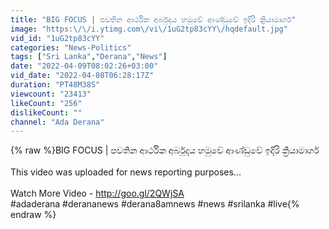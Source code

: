 ```yaml
---
title: "BIG FOCUS | පවතින ආර්ථික අර්බුදය හමුවේ ආණ්ඩුවේ ඉදිරි ක්‍රියාමාර්ග"
image: "https:\/\/i.ytimg.com\/vi\/1uG2tp83cYY\/hqdefault.jpg"
vid_id: "1uG2tp83cYY"
categories: "News-Politics"
tags: ["Sri Lanka","Derana","News"]
date: "2022-04-09T08:02:26+03:00"
vid_date: "2022-04-08T06:28:17Z"
duration: "PT48M38S"
viewcount: "23413"
likeCount: "256"
dislikeCount: ""
channel: "Ada Derana"
---
```

{% raw %}BIG FOCUS | පවතින ආර්ථික අර්බුදය හමුවේ ආණ්ඩුවේ ඉදිරි ක්‍රියාමාර්ග<br /><br />This video was uploaded for news reporting purposes...<br /><br />Watch More Video - <a rel="nofollow" target="blank" href="http://goo.gl/2QWjSA">http://goo.gl/2QWjSA</a><br />#adaderana #derananews #derana8amnews #news #srilanka #live{% endraw %}
